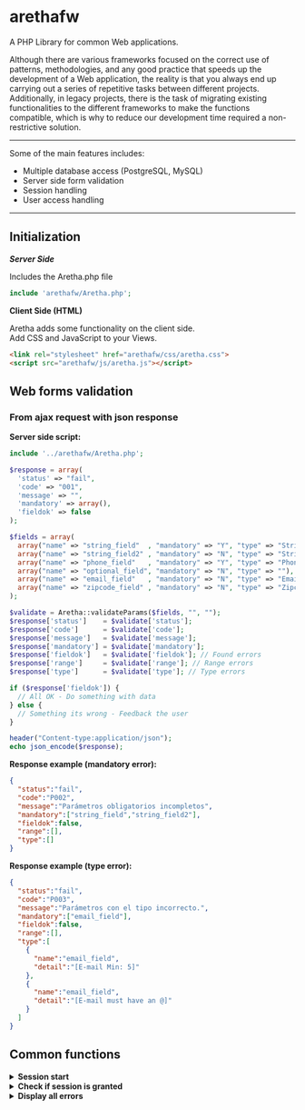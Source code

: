 # arethafw
A PHP Library for common Web applications.

Although there are various frameworks focused on the correct use of patterns, methodologies, and any good practice that speeds up the development of a Web application, the reality is that you always end up carrying out a series of repetitive tasks between different projects. Additionally, in legacy projects, there is the task of migrating existing functionalities to the different frameworks to make the functions compatible, which is why to reduce our development time required a non-restrictive solution.


- - - -

Some of the main features includes:


* Multiple database access (PostgreSQL, MySQL)
* Server side form validation
* Session handling
* User access handling

- - - -

## Initialization

***Server Side***

Includes the Aretha.php file
```php
include 'arethafw/Aretha.php';
```

**Client Side (HTML)**

Aretha adds some functionality on the client side.
<br/>
Add CSS and JavaScript to your Views.

```html
<link rel="stylesheet" href="arethafw/css/aretha.css">
<script src="arethafw/js/aretha.js"></script>
```

## Web forms validation

### From ajax request with json response

**Server side script:**

```php
include '../arethafw/Aretha.php';

$response = array(
  'status' => "fail", 
  'code' => "001",
  'message' => "",
  'mandatory' => array(),
  'fieldok' => false
);

$fields = array(
  array("name" => "string_field"  , "mandatory" => "Y", "type" => "String"),
  array("name" => "string_field2" , "mandatory" => "N", "type" => "String", "min_length" => 7),
  array("name" => "phone_field"   , "mandatory" => "Y", "type" => "Phone" , "min_length" => 7, "max_length" => 13),
  array("name" => "optional_field", "mandatory" => "N", "type" => ""),
  array("name" => "email_field"   , "mandatory" => "N", "type" => "Email"),
  array("name" => "zipcode_field" , "mandatory" => "N", "type" => "Zipcode", "min_length" => 5, "max_length" => 5)
);

$validate = Aretha::validateParams($fields, "", "");
$response['status']    = $validate['status'];
$response['code']      = $validate['code'];
$response['message']   = $validate['message'];
$response['mandatory'] = $validate['mandatory'];
$response['fieldok']   = $validate['fieldok']; // Found errors
$response['range']     = $validate['range']; // Range errors
$response['type']      = $validate['type']; // Type errors

if ($response['fieldok']) {
  // All OK - Do something with data
} else {
  // Something its wrong - Feedback the user
}

header("Content-type:application/json");
echo json_encode($response);
```

**Response example (mandatory error):**

```json
{
  "status":"fail",
  "code":"P002",
  "message":"Parámetros obligatorios incompletos",
  "mandatory":["string_field","string_field2"],
  "fieldok":false,
  "range":[],
  "type":[]
}
```
**Response example (type error):**

```json
{
  "status":"fail",
  "code":"P003",
  "message":"Parámetros con el tipo incorrecto.",
  "mandatory":["email_field"],
  "fieldok":false,
  "range":[],
  "type":[
    {
      "name":"email_field",
      "detail":"[E-mail Min: 5]"
    },
    {
      "name":"email_field",
      "detail":"[E-mail must have an @]"
    }
  ]
}
```

## Common functions

<details>
<summary><strong>Session start</strong></summary>
<p>
<pre>
Aretha::sessionStart();
</pre>
</p>
</details>

<details>
<summary><strong>Check if session is granted</strong></summary>
<p>
<pre>
Aretha::sessionGranted();
</pre>
</p>
<p>
<strong>Example</strong>
<pre>
if (Aretha::sessionGranted()) {
  // Access granted
} else {
  // Access denied
  header('Location: login.php');
}
</pre>
</p>
</details>

<details>
<summary><strong>Display all errors</strong></summary>
<p>
<pre>
Aretha::allErrors();
</pre>
</p>
</details>


